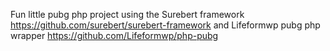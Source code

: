 Fun little pubg php project using the Surebert framework https://github.com/surebert/surebert-framework and Lifeformwp pubg php wrapper https://github.com/Lifeformwp/php-pubg
